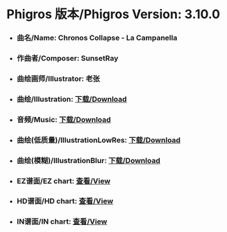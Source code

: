 
# Phigros 版本/Phigros Version:  3.10.0

- ### __曲名/Name:  Chronos Collapse - La Campanella__

- ### __作曲者/Composer:  SunsetRay__

- ### __曲绘画师/Illustrator:  老张__

- ### __曲绘/Illustration:  [下载/Download](https://github.com/Po6647A/WebAssests/releases/download/3.10.0/908.png)__

- ### __音频/Music:  [下载/Download](https://github.com/Po6647A/WebAssests/releases/download/3.10.0/1812.ogg)__

- ### __曲绘(低质量)/IllustrationLowRes:  [下载/Download](https://github.com/Po6647A/WebAssests/releases/download/3.10.0/1400.png)__

- ### __曲绘(模糊)/IllustrationBlur:  [下载/Download](https://github.com/Po6647A/WebAssests/releases/download/3.10.0/0)__


- ### __EZ谱面/EZ chart:  [查看/View](./EZ.json/index.html)__

- ### __HD谱面/HD chart:  [查看/View](./HD.json/index.html)__

- ### __IN谱面/IN chart:  [查看/View](./IN.json/index.html)__
